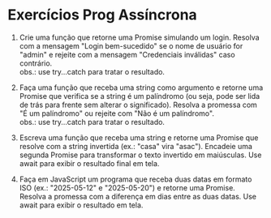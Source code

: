 # Exercícios Prog Assíncrona
1. Crie uma função que retorne uma Promise simulando um login. Resolva com a mensagem "Login bem-sucedido" se o nome de usuário for "admin" e rejeite com a mensagem "Credenciais inválidas" caso contrário.</br> obs.: use try...catch para tratar o resultado.</br>

2. Faça uma função que receba uma string como argumento e retorne uma Promise que verifica se a string é um palíndromo (ou seja, pode ser lida de trás para frente sem alterar o significado). Resolva a promessa com "É um palíndromo" ou rejeite com "Não é um palíndromo". </br>
obs.: use try...catch para tratar o resultado.</br>

3. Escreva uma função que receba uma string e retorne uma Promise que resolve com a string invertida (ex.: "casa" vira "asac"). Encadeie uma segunda Promise para transformar o texto invertido em maiúsculas. Use await para exibir o resultado final em tela.</br>

4. Faça em JavaScript  um programa que receba duas datas em formato ISO (ex.: "2025-05-12" e "2025-05-20") e retorne uma Promise. Resolva a promessa com a diferença em dias entre as duas datas. Use await para exibir o resultado em tela.
